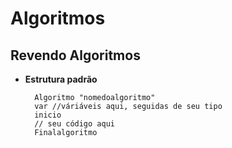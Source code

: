 # Algoritmos
 <h2> Revendo Algoritmos </h2>
 
 - **Estrutura padrão**
 
		 Algoritmo "nomedoalgoritmo"
	  	 var //váriáveis aqui, seguidas de seu tipo
		 inicio
		 // seu código aqui
		 Finalalgoritmo
	
 
